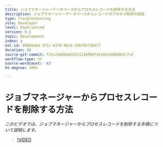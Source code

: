 ```yaml
---
title: ジョブマネージャーデータベースからプロセスレコードを削除する方法
description: ジョブマネージャーデータベースからレコードのプロセス削除の設定
type: Troubleshooting
role: Developer
level: Experienced
version: 6.5
topic: Development
index: y
exl-id: 090bba8d-3f1c-4370-9bc6-29bf0573bb77
duration: 80
source-git-commit: f23c2ab86d42531113690df2e342c65060b5c7cd
workflow-type: ht
source-wordcount: '43'
ht-degree: 100%

---
```


# ジョブマネージャーからプロセスレコードを削除する方法

*このビデオでは、ジョブマネージャーからプロセスレコードを削除する手順について説明します。*

>[!VIDEO](https://video.tv.adobe.com/v/335577?quality=12&learn=on)
